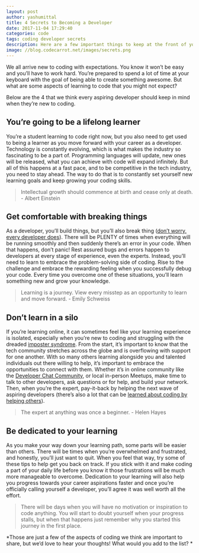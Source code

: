 ```yaml
---
layout: post
author: yashumittal
title: 4 Secrets to Becoming a Developer
date: 2017-11-04 17:29:40
categories: code
tags: coding developer secrets
description: Here are a few important things to keep at the front of your mind while you're learning to code and becoming a developer.
image: //blog.codecarrot.net/images/secrets.png
---
```


We all arrive new to coding with expectations. You know it won’t be easy and you’ll have to work hard. You’re prepared to spend a lot of time at your keyboard with the goal of being able to create something awesome. But what are some aspects of learning to code that you might not expect?

Below are the 4 that we think every aspiring developer should keep in mind when they’re new to coding.

## You’re going to be a lifelong learner

You’re a student learning to code right now, but you also need to get used to being a learner as you move forward with your career as a developer. Technology is constantly evolving, which is what makes the industry so fascinating to be a part of. Programming languages will update, new ones will be released, what you can achieve with code will expand infinitely. But all of this happens at a fast pace, and to be competitive in the tech industry, you need to stay ahead. The way to do that is to constantly set yourself new learning goals and keep growing your coding skills.

<blockquote>
Intellectual growth should commence at birth and cease only at death. - Albert Einstein
</blockquote>

## Get comfortable with breaking things

As a developer, you’ll build things, but you’ll also break thing ([don’t worry, every developer does](/dont-be-afraid-to-break-your-code-everyone-does)). There will be PLENTY of times when everything will be running smoothly and then suddenly there’s an error in your code. When that happens, don’t panic! Rest assured bugs and errors happen to developers at every stage of experience, even the experts. Instead, you’ll need to learn to embrace the problem-solving side of coding. Rise to the challenge and embrace the rewarding feeling when you successfully debug your code. Every time you overcome one of these situations, you’ll learn something new and grow your knowledge.

<blockquote>
Learning is a journey. View every misstep as an opportunity to learn and move forward. - Emily Schweiss
</blockquote>

## Don’t learn in a silo

If you’re learning online, it can sometimes feel like your learning experience is isolated, especially when you’re new to coding and struggling with the dreaded [imposter syndrome](/slaying-the-dragon-imposter-syndrome). From the start, it’s important to know that the tech community stretches across the globe and is overflowing with support for one another. With so many others learning alongside you and talented individuals out there willing to help, it’s important to embrace the opportunities to connect with them. Whether it’s in online community like the [Developer Chat Community](//developer-community.flock.co/), or local in-person Meetups, make time to talk to other developers, ask questions or for help, and build your network. Then, when you’re the expert, pay-it-back by helping the next wave of aspiring developers (there’s also a lot that can be [learned about coding by helping others](/how-to-learn-code-by-teaching)).

<blockquote>
The expert at anything was once a beginner. - Helen Hayes
</blockquote>

## Be dedicated to your learning

As you make your way down your learning path, some parts will be easier than others. There will be times when you’re overwhelmed and frustrated, and honestly, you’ll just want to quit. When you feel that way, try some of these tips to help get you back on track. If you stick with it and make coding a part of your daily life before you know it those frustrations will be much more manageable to overcome. Dedication to your learning will also help you progress towards your career aspirations faster and once you’re officially calling yourself a developer, you’ll agree it was well worth all the effort.

<blockquote>
There will be days when you will have no motivation or inspiration to code anything. You will start to doubt yourself when your progress stalls, but when that happens just remember why you started this journey in the first place.
</blockquote>

*Those are just a few of the aspects of coding we think are important to share, but we’d love to hear your thoughts! What would you add to the list? *